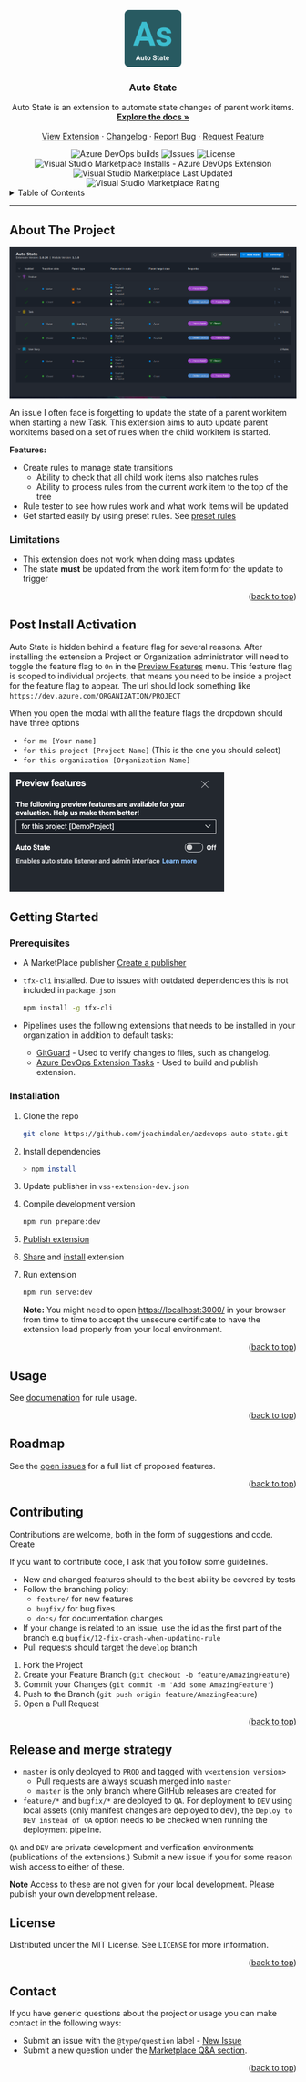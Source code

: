 <div id="top"></div>
<!-- PROJECT LOGO -->
<br />
<div align="center">
  <a href="https://github.com/joachimdalen/azdevops-auto-state">
    <img src="extension-icon.png" alt="Logo" width="100" height="100">
  </a>

<h3 align="center">Auto State</h3>

  <p align="center">
    Auto State is an extension to automate state changes of parent work items.
    <br />
    <a href="https://devops-extensions.dev/docs/extensions/auto-state"><strong>Explore the docs »</strong></a>
    <br />
    <br />
    <a href="https://marketplace.visualstudio.com/items?itemName=joachimdalen.auto-state">View Extension</a>
    ·
    <a href="https://github.com/joachimdalen/azdevops-auto-state/blob/master/CHANGELOG.md">Changelog</a>
    ·
    <a href="https://github.com/joachimdalen/azdevops-auto-state/issues">Report Bug</a>
    ·
    <a href="https://github.com/joachimdalen/azdevops-auto-state/issues">Request Feature</a>
  </p>
</div>

<div align="center">
  <img alt="Azure DevOps builds" src="https://img.shields.io/azure-devops/build/dalenapps/6531387f-baea-443c-a284-0d0e786e56c3/43?color=0078d7&label=Master%20Build&logo=azure-devops&style=flat-square">
  <img alt="Issues" src="https://img.shields.io/github/issues/joachimdalen/azdevops-auto-state.svg?style=flat-square">
  <img alt="License" src="https://img.shields.io/github/license/joachimdalen/azdevops-auto-state?style=flat-square">
</div>
<div align="center">

  <img alt="Visual Studio Marketplace Installs - Azure DevOps Extension" src="https://img.shields.io/visual-studio-marketplace/azure-devops/installs/total/joachimdalen.auto-state?label=Marketplace%20Installs&style=flat-square">
  <img alt="Visual Studio Marketplace Last Updated" src="https://img.shields.io/visual-studio-marketplace/last-updated/joachimdalen.auto-state?style=flat-square">
<img alt="Visual Studio Marketplace Rating" src="https://img.shields.io/visual-studio-marketplace/r/joachimdalen.auto-state?style=flat-square">
</div>

<!-- TABLE OF CONTENTS -->
<details>
  <summary>Table of Contents</summary>
  <ol>
    <li>
      <a href="#about-the-project">About The Project</a>
      <ul>
        <li><a href="#limitations">Limitations</a><li>   
      </ul>
    </li>
    <li><a href="#post-install-activation">Post Install Activation</a></li>
    <li>
      <a href="#getting-started">Getting Started</a>
      <ul>
        <li><a href="#prerequisites">Prerequisites</a></li>
        <li><a href="#installation">Installation</a></li>
      </ul>
    </li>
    <li><a href="#usage">Usage</a></li>
    <li><a href="#roadmap">Roadmap</a></li>
    <li><a href="#contributing">Contributing</a></li>
    <li><a href="#release-and-merge-strategy">Release and merge strategy</a></li>
    <li><a href="#license">License</a></li>
    <li><a href="#contact">Contact</a></li>
  </ol>
</details>

<!-- ABOUT THE PROJECT -->

---

## About The Project

![Product Name Screen Shot][product-screenshot]

An issue I often face is forgetting to update the state of a parent workitem when starting a new Task. This extension aims to auto update parent workitems based on a set of rules when the child workitem is started.

**Features:**

- Create rules to manage state transitions
  - Ability to check that all child work items also matches rules
  - Ability to process rules from the current work item to the top of the tree
- Rule tester to see how rules work and what work items will be updated
- Get started easily by using preset rules. See [preset rules](./docs/PRESETS.md)

### Limitations

- This extension does not work when doing mass updates
- The state **must** be updated from the work item form for the update to trigger

<p align="right">(<a href="#top">back to top</a>)</p>

## Post Install Activation

Auto State is hidden behind a feature flag for several reasons. After installing the extension a Project or Organization administrator will need to toggle the feature flag to `On` in the [Preview Features](https://docs.microsoft.com/en-us/azure/devops/project/navigation/preview-features?view=azure-devops&tabs=new-account-enabled#enable-features-for-your-use) menu. This feature flag is scoped to individual projects, that means you need to be inside a project for the feature flag to appear. The url should look something like `https://dev.azure.com/ORGANIZATION/PROJECT`

When you open the modal with all the feature flags the dropdown should have three options

- `for me [Your name]`
- `for this project [Project Name]` (This is the one you should select)
- `for this organization [Organization Name]`

![Feature Toggle][feature-toggle-screenshot]

<!-- GETTING STARTED -->

## Getting Started

### Prerequisites

- A MarketPlace publisher [Create a publisher](https://docs.microsoft.com/en-us/azure/devops/extend/publish/overview?view=azure-devops#create-a-publisher)
- `tfx-cli` installed. Due to issues with outdated dependencies this is not included in `package.json`

  ```sh
  npm install -g tfx-cli
  ```

- Pipelines uses the following extensions that needs to be installed in your organization in addition to default tasks:
  - [GitGuard](https://marketplace.visualstudio.com/items?itemName=joachimdalen.gitguard) - Used to verify changes to files, such as changelog.
  - [Azure DevOps Extension Tasks](https://marketplace.visualstudio.com/items?itemName=ms-devlabs.vsts-developer-tools-build-tasks) - Used to build and publish extension.

### Installation

1. Clone the repo

   ```sh
   git clone https://github.com/joachimdalen/azdevops-auto-state.git
   ```

2. Install dependencies

   ```sh
   > npm install
   ```

3. Update publisher in `vss-extension-dev.json`
4. Compile development version

   ```sh
   npm run prepare:dev
   ```

5. [Publish extension](https://docs.microsoft.com/en-us/azure/devops/extend/publish/overview?view=azure-devops#publish-an-extension)
6. [Share](https://docs.microsoft.com/en-us/azure/devops/extend/publish/overview?view=azure-devops#share-an-extension) and [install](https://docs.microsoft.com/en-us/azure/devops/extend/publish/overview?view=azure-devops#install-an-extension) extension
7. Run extension

   ```sh
   npm run serve:dev
   ```

   **Note:** You might need to open [https://localhost:3000/](https://localhost:3000/) in your browser from time to time to accept the unsecure certificate to have the extension load properly from your local environment.

<p align="right">(<a href="#top">back to top</a>)</p>

<!-- USAGE EXAMPLES -->

## Usage

See [documenation](./docs/index.md) for rule usage.

<p align="right">(<a href="#top">back to top</a>)</p>

<!-- ROADMAP -->

## Roadmap

See the [open issues](https://github.com/joachimdalen/azdevops-auto-state/issues?q=is%3Aopen+is%3Aissue+label%3A%40type%2Ffeature) for a full list of proposed features.

<p align="right">(<a href="#top">back to top</a>)</p>

<!-- CONTRIBUTING -->

## Contributing

Contributions are welcome, both in the form of suggestions and code. Create

If you want to contribute code, I ask that you follow some guidelines.

- New and changed features should to the best ability be covered by tests
- Follow the branching policy:
  - `feature/` for new features
  - `bugfix/` for bug fixes
  - `docs/` for documentation changes
- If your change is related to an issue, use the id as the first part of the branch e.g `bugfix/12-fix-crash-when-updating-rule`
- Pull requests should target the `develop` branch

1. Fork the Project
2. Create your Feature Branch (`git checkout -b feature/AmazingFeature`)
3. Commit your Changes (`git commit -m 'Add some AmazingFeature'`)
4. Push to the Branch (`git push origin feature/AmazingFeature`)
5. Open a Pull Request

<p align="right">(<a href="#top">back to top</a>)</p>

## Release and merge strategy

- `master` is only deployed to `PROD` and tagged with `v<extension_version>`
  - Pull requests are always squash merged into `master`
  - `master` is the only branch where GitHub releases are created for
- `feature/*` and `bugfix/*` are deployed to `QA`. For deployment to `DEV` using local assets (only manifest changes are deployed to dev), the `Deploy to DEV instead of QA` option needs to be checked when running the deployment pipeline.

`QA` and `DEV` are private development and verfication environments (publications of the extensions.) Submit a new issue if you for some reason wish access to either of these.

**Note** Access to these are not given for your local development. Please publish your own development release.

<!-- LICENSE -->

## License

Distributed under the MIT License. See `LICENSE` for more information.

<p align="right">(<a href="#top">back to top</a>)</p>

<!-- CONTACT -->

## Contact

If you have generic questions about the project or usage you can make contact in the following ways:

- Submit an issue with the `@type/question` label - [New Issue](https://github.com/joachimdalen/azdevops-auto-state/issues/new)
- Submit a new question under the [Marketplace Q&A section](https://marketplace.visualstudio.com/items?itemName=joachimdalen.auto-state&ssr=false#qna).

<p align="right">(<a href="#top">back to top</a>)</p>

[product-screenshot]: marketplace/docs/images/rule-editor.png
[feature-toggle-screenshot]: marketplace/docs/images/feature-toggle.png
